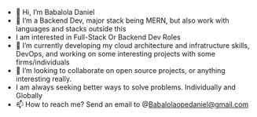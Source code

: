 - 👋 Hi, I’m Babalola Daniel
- 👀 I’m a Backend Dev, major stack being MERN, but also work with languages and stacks outside this
- I am interested in Full-Stack Or Backend Dev Roles
- 🌱 I’m currently developing my cloud architecture and infratructure skills, DevOps, and working on some interesting projects with some firms/individuals
- 💞️ I’m looking to collaborate on open source projects, or anything interesting really.
- I am always seeking better ways to solve problems. Individually and Globally
- 📫 How to reach me? Send an email to @Babalolaopedaniel@gmail.com

<!---
BabalolaBrainiac/BabalolaBrainiac is a ✨ special ✨ repository because its `README.md` (this file) appears on your GitHub profile.
You can click the Preview link to take a look at your changes.
--->
